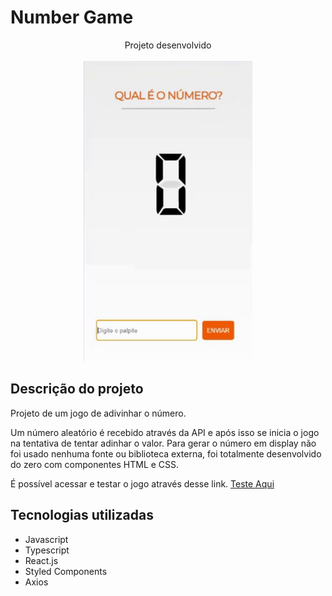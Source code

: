 <h1>Number Game</h1>

<div align="center">
  <div>Projeto desenvolvido</div>
  </br>
  <img src="./src/utils/images/giphy (1).gif"/>
</div>

<h2>
  Descrição do projeto
</h2>
<p>
  Projeto de um jogo de adivinhar o número. 
  
  Um número aleatório é recebido através da API e após isso se inicia o jogo na tentativa de tentar adinhar o valor. 
  Para gerar o número em display não foi usado nenhuma fonte ou biblioteca externa, foi totalmente desenvolvido do zero com componentes HTML e CSS. 
  
  
  É possível acessar e testar o jogo através desse link.
  <a href="https://gabriel-fr.github.io/number_game/" target="_blank"> Teste Aqui </a>
</p>

## Tecnologias utilizadas

- Javascript
- Typescript
- React.js
- Styled Components
- Axios

